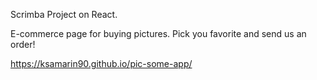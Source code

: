 Scrimba Project on React.

E-commerce page for buying pictures. Pick you favorite and send us an order!

https://ksamarin90.github.io/pic-some-app/
